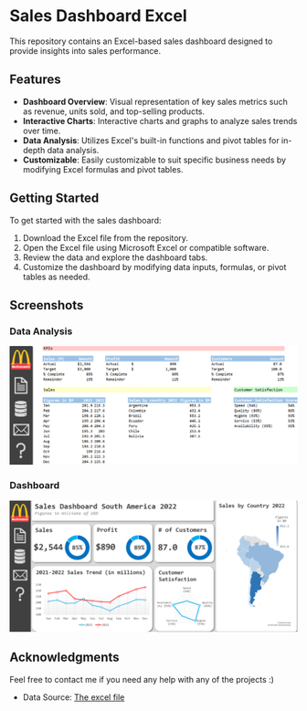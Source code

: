 # Sales Dashboard Excel

This repository contains an Excel-based sales dashboard designed to provide insights into sales performance.

## Features

- **Dashboard Overview**: Visual representation of key sales metrics such as revenue, units sold, and top-selling products.
- **Interactive Charts**: Interactive charts and graphs to analyze sales trends over time.
- **Data Analysis**: Utilizes Excel's built-in functions and pivot tables for in-depth data analysis.
- **Customizable**: Easily customizable to suit specific business needs by modifying Excel formulas and pivot tables.

## Getting Started

To get started with the sales dashboard:

1. Download the Excel file from the repository.
2. Open the Excel file using Microsoft Excel or compatible software.
3. Review the data and explore the dashboard tabs.
4. Customize the dashboard by modifying data inputs, formulas, or pivot tables as needed.

## Screenshots

### Data Analysis
![Data Analysis](https://github.com/kunal9960/Sales_Dashboard_Excel/blob/main/Data%20Analysis.png)

### Dashboard
![Dashboard](https://github.com/kunal9960/Sales_Dashboard_Excel/blob/main/Dashboard.png)

## Acknowledgments
Feel free to contact me if you need any help with any of the projects :)
- Data Source: [The excel file](https://github.com/kunal9960/Sales_Dashboard_Excel/blob/main/Sales%20Dashboard%20South%20America.xlsx)
